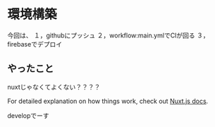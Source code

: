 # 環境構築
今回は、
１，githubにプッシュ
２，workflow:main.ymlでCIが回る
３，firebaseでデプロイ

## やったこと
nuxtじゃなくてよくない？？？？

For detailed explanation on how things work, check out [Nuxt.js docs](https://nuxtjs.org).

developでーす
